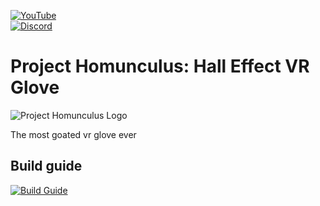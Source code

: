 [![YouTube](https://img.shields.io/badge/YouTube-Video-red?logo=youtube)](https://www.youtube.com/watch?v=iPtgvh6fNdQ)  
[![Discord](https://img.shields.io/badge/Discord-Join-blue?logo=discord)](https://discord.gg/5bphCGJUGA)

# Project Homunculus: Hall Effect VR Glove

![Project Homunculus Logo](homunculus.png)

The most goated vr glove ever 

## Build guide

[![Build Guide](https://img.shields.io/badge/Build%20Guide-Click%20Here-blue)](https://docs.google.com/document/d/1Sg-ts-t3yzdgs8HHgwJzmoBni3AUUfBOCs0DBOUdT7U)
